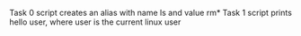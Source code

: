 Task 0 script creates an alias with name ls and value rm*
Task 1 script prints hello user, where user is the current linux user
